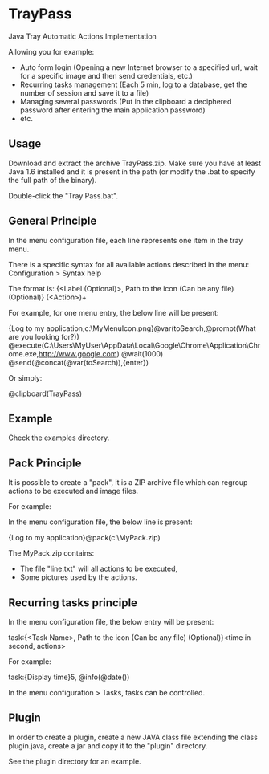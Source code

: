 TrayPass
========

Java Tray Automatic Actions Implementation

Allowing you for example:

- Auto form login (Opening a new Internet browser to a specified url, wait for a specific image and then send credentials, etc.)
- Recurring tasks management (Each 5 min, log to a database, get the number of session and save it to a file)
- Managing several passwords (Put in the clipboard a deciphered password after entering the main application password)
- etc.

Usage
-----
Download and extract the archive TrayPass.zip. Make sure you have at least Java 1.6 installed and it is present in the path (or modify the .bat to specify the full path of the binary). 

Double-click the "Tray Pass.bat".

General Principle
-----
In the menu configuration file, each line represents one item in the tray menu.

There is a specific syntax for all available actions described in the menu: Configuration &gt; Syntax help

The format is: {&lt;Label (Optional)&gt;, Path to the icon (Can be any file) (Optional)} (&lt;Action&gt;)+

For example, for one menu entry, the below line will be present:

{Log to my application,c:\MyMenuIcon.png}@var(toSearch,@prompt(What are you looking for?)) @execute(C:\Users\MyUser\AppData\Local\Google\Chrome\Application\Chrome.exe,http://www.google.com) @wait(1000) @send(@concat(@var(toSearch)),{enter})

Or simply:

@clipboard(TrayPass)

Example
-----
Check the examples directory.

Pack Principle
-----
It is possible to create a "pack", it is a ZIP archive file which can regroup actions to be executed and image files.

For example:

In the menu configuration file, the below line is present: 

{Log to my application}@pack(c:\MyPack.zip)

The MyPack.zip contains:
- The file "line.txt" will all actions to be executed,
- Some pictures used by the actions.

Recurring tasks principle
-----
In the menu configuration file, the below entry will be present:

task:{&lt;Task Name&gt;, Path to the icon (Can be any file) (Optional)}&lt;time in second, actions&gt;

For example:

task:{Display time}5, @info(@date())

In the menu configuration &gt; Tasks, tasks can be controlled.

Plugin
-----
In order to create a plugin, create a new JAVA class file extending the class plugin.java, create a jar and copy it to the "plugin" directory.

See the plugin directory for an example.
